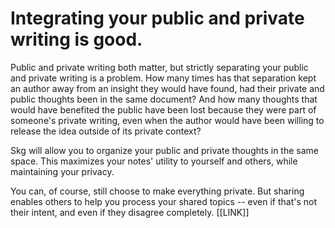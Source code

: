 # Integrating your public and private writing is good.
Public and private writing both matter, but strictly separating your public and private writing is a problem. How many times has that separation kept an author away from an insight they would have found, had their private and public thoughts been in the same document? And how many thoughts that would have benefited the public have been lost because they were part of someone's private writing, even when the author would have been willing to release the idea outside of its private context?

Skg will allow you to organize your public and private thoughts in the same space. This maximizes your notes' utility to yourself and others, while maintaining your privacy.

You can, of course, still choose to make everything private. But sharing enables others to help you process your shared topics -- even if that's not their intent, and even if they disagree completely. [[LINK]]
